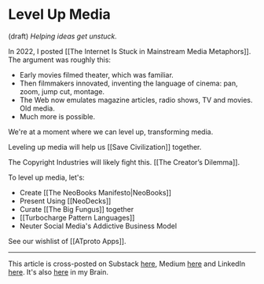 # Level Up Media
(draft) 
*Helping ideas get unstuck.* 

In 2022, I posted [[The Internet Is Stuck in Mainstream Media Metaphors]]. The argument was roughly this: 

- Early movies filmed theater, which was familiar.  
- Then filmmakers innovated, inventing the language of cinema: pan, zoom, jump cut, montage.  
- The Web now emulates magazine articles, radio shows, TV and movies. Old media. 
- Much more is possible. 

We're at a moment where we can level up, transforming media.

Leveling up media will help us [[Save Civilization]] together.

The Copyright Industries will likely fight this. [[The Creator’s Dilemma]]. 

To level up media, let's: 

- Create [[The NeoBooks Manifesto|NeoBooks]] 
- Present Using [[NeoDecks]] 
- Curate [[The Big Fungus]] together 
- [[Turbocharge Pattern Languages]] 
- Neuter Social Media's Addictive Business Model 

See our wishlist of [[ATproto Apps]]. 

--- 
This article is cross-posted on Substack [here](), Medium [here]() and LinkedIn [here](). It's also [here]() in my Brain. 